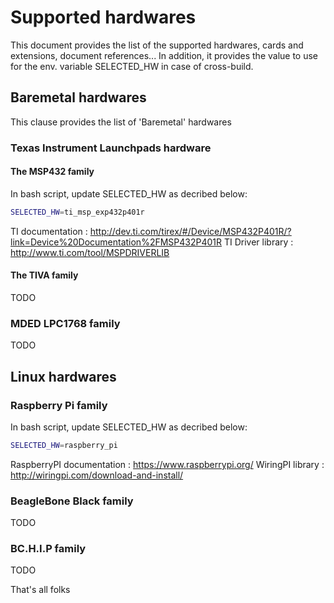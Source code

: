 # Supported hardwares #

This document provides the list of the supported hardwares, cards and extensions, document references...
In addition, it provides the value to use for the env. variable SELECTED_HW in case of cross-build.


## Baremetal hardwares
This clause provides the list of 'Baremetal' hardwares

### Texas Instrument Launchpads hardware

#### The MSP432 family

In bash script, update SELECTED_HW as decribed below:

  ```bash
  SELECTED_HW=ti_msp_exp432p401r
  ```
  
TI documentation  : http://dev.ti.com/tirex/#/Device/MSP432P401R/?link=Device%20Documentation%2FMSP432P401R
TI Driver library : http://www.ti.com/tool/MSPDRIVERLIB

#### The TIVA family

TODO

### MDED LPC1768 family

TODO

## Linux hardwares

### Raspberry Pi family

In bash script, update SELECTED_HW as decribed below:

  ```bash
  SELECTED_HW=raspberry_pi
  ```
  
RaspberryPI documentation : https://www.raspberrypi.org/
WiringPI library          : http://wiringpi.com/download-and-install/

### BeagleBone Black family

TODO

### BC.H.I.P family

TODO

That's all folks
